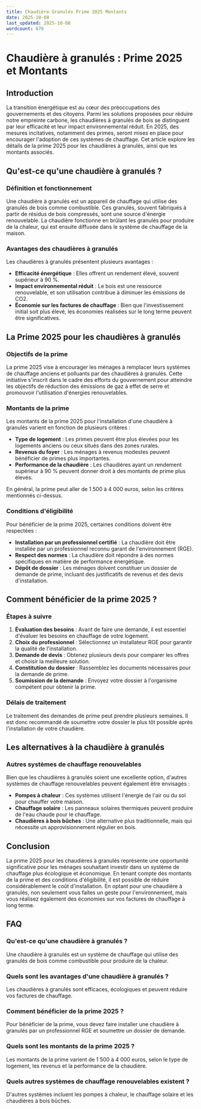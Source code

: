 ```yaml
---
title: Chaudière Granulés Prime 2025 Montants
date: 2025-10-08
last_updated: 2025-10-08
wordcount: 876
---
```


# Chaudière à granulés : Prime 2025 et Montants

## Introduction

La transition énergétique est au cœur des préoccupations des gouvernements et des citoyens. Parmi les solutions proposées pour réduire notre empreinte carbone, les chaudières à granulés de bois se distinguent par leur efficacité et leur impact environnemental réduit. En 2025, des mesures incitatives, notamment des primes, seront mises en place pour encourager l'adoption de ces systèmes de chauffage. Cet article explore les détails de la prime 2025 pour les chaudières à granulés, ainsi que les montants associés.

## Qu'est-ce qu'une chaudière à granulés ?

### Définition et fonctionnement

Une chaudière à granulés est un appareil de chauffage qui utilise des granulés de bois comme combustible. Ces granulés, souvent fabriqués à partir de résidus de bois compressés, sont une source d'énergie renouvelable. La chaudière fonctionne en brûlant les granulés pour produire de la chaleur, qui est ensuite diffusée dans le système de chauffage de la maison.

### Avantages des chaudières à granulés

Les chaudières à granulés présentent plusieurs avantages :

- **Efficacité énergétique** : Elles offrent un rendement élevé, souvent supérieur à 90 %.
- **Impact environnemental réduit** : Le bois est une ressource renouvelable, et son utilisation contribue à diminuer les émissions de CO2.
- **Économie sur les factures de chauffage** : Bien que l'investissement initial soit plus élevé, les économies réalisées sur le long terme peuvent être significatives.

## La Prime 2025 pour les chaudières à granulés

### Objectifs de la prime

La prime 2025 vise à encourager les ménages à remplacer leurs systèmes de chauffage anciens et polluants par des chaudières à granulés. Cette initiative s'inscrit dans le cadre des efforts du gouvernement pour atteindre les objectifs de réduction des émissions de gaz à effet de serre et promouvoir l'utilisation d'énergies renouvelables.

### Montants de la prime

Les montants de la prime 2025 pour l'installation d'une chaudière à granulés varient en fonction de plusieurs critères :

- **Type de logement** : Les primes peuvent être plus élevées pour les logements anciens ou ceux situés dans des zones rurales.
- **Revenus du foyer** : Les ménages à revenus modestes peuvent bénéficier de primes plus importantes.
- **Performance de la chaudière** : Les chaudières ayant un rendement supérieur à 90 % peuvent donner droit à des montants de prime plus élevés.

En général, la prime peut aller de 1 500 à 4 000 euros, selon les critères mentionnés ci-dessus.

### Conditions d'éligibilité

Pour bénéficier de la prime 2025, certaines conditions doivent être respectées :

- **Installation par un professionnel certifié** : La chaudière doit être installée par un professionnel reconnu garant de l'environnement (RGE).
- **Respect des normes** : La chaudière doit répondre à des normes spécifiques en matière de performance énergétique.
- **Dépôt de dossier** : Les ménages doivent constituer un dossier de demande de prime, incluant des justificatifs de revenus et des devis d'installation.

## Comment bénéficier de la prime 2025 ?

### Étapes à suivre

1. **Évaluation des besoins** : Avant de faire une demande, il est essentiel d'évaluer les besoins en chauffage de votre logement.
2. **Choix du professionnel** : Sélectionnez un installateur RGE pour garantir la qualité de l'installation.
3. **Demande de devis** : Obtenez plusieurs devis pour comparer les offres et choisir la meilleure solution.
4. **Constitution du dossier** : Rassemblez les documents nécessaires pour la demande de prime.
5. **Soumission de la demande** : Envoyez votre dossier à l'organisme compétent pour obtenir la prime.

### Délais de traitement

Le traitement des demandes de prime peut prendre plusieurs semaines. Il est donc recommandé de soumettre votre dossier le plus tôt possible après l'installation de votre chaudière.

## Les alternatives à la chaudière à granulés

### Autres systèmes de chauffage renouvelables

Bien que les chaudières à granulés soient une excellente option, d'autres systèmes de chauffage renouvelables peuvent également être envisagés :

- **Pompes à chaleur** : Ces systèmes utilisent l'énergie de l'air ou du sol pour chauffer votre maison.
- **Chauffage solaire** : Les panneaux solaires thermiques peuvent produire de l'eau chaude pour le chauffage.
- **Chaudières à bois bûches** : Une alternative plus traditionnelle, mais qui nécessite un approvisionnement régulier en bois.

## Conclusion

La prime 2025 pour les chaudières à granulés représente une opportunité significative pour les ménages souhaitant investir dans un système de chauffage plus écologique et économique. En tenant compte des montants de la prime et des conditions d'éligibilité, il est possible de réduire considérablement le coût d'installation. En optant pour une chaudière à granulés, non seulement vous faites un geste pour l'environnement, mais vous réalisez également des économies sur vos factures de chauffage à long terme.

## FAQ

### Qu'est-ce qu'une chaudière à granulés ?

Une chaudière à granulés est un système de chauffage qui utilise des granulés de bois comme combustible pour produire de la chaleur.

### Quels sont les avantages d'une chaudière à granulés ?

Les chaudières à granulés sont efficaces, écologiques et peuvent réduire vos factures de chauffage.

### Comment bénéficier de la prime 2025 ?

Pour bénéficier de la prime, vous devez faire installer une chaudière à granulés par un professionnel RGE et soumettre un dossier de demande.

### Quels sont les montants de la prime 2025 ?

Les montants de la prime varient de 1 500 à 4 000 euros, selon le type de logement, les revenus et la performance de la chaudière.

### Quels autres systèmes de chauffage renouvelables existent ?

D'autres systèmes incluent les pompes à chaleur, le chauffage solaire et les chaudières à bois bûches.